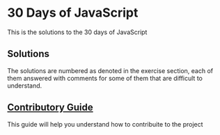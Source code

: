 # 30 Days of JavaScript
This is the solutions to the 30 days of JavaScript

## Solutions
The solutions are numbered as denoted in the exercise section, each of them answered with comments for some of them that are difficult to understand.

## <a href="http://github.com/ukadavid/30-Days-of-JavaScript/blob/master/contributing.md">Contributory Guide</a> 
This guide will help you understand how to contribuite to the project
